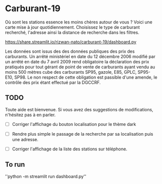 # Carburant-19

Où sont les stations essence les moins chères autour de vous ? Voici une carte mise à jour quotidiennement. Choisissez le type de carburant recherché, l'adresse ainsi la distance de recherche dans les filtres.

https://share.streamlit.io/rizwan-nato/carburant-19/dashboard.py

Les données sont issus des des données publiques des prix des carburants. Un arrêté ministériel en date du 12 décembre 2006 modifié par un arrêté en date du 7 avril 2009 rend obligatoire la déclaration des prix pratiqués pour tout gérant de point de vente de carburants ayant vendu au moins 500 mètres cube des carburants SP95, gazole, E85, GPLC, SP95-E10, SP98. Le non respect de cette obligation est passible d'une amende, le contrôle des prix étant effectué par la DGCCRF.

## TODO

Toute aide est bienvenue. Si vous avez des suggestions de modifications, n'hésitez pas à en parler.

- [ ] Corriger l'affichage du bouton localisation pour le thème dark
- [ ] Rendre plus simple le passage de la recherche par sa localisation puis une adresse.
- [ ] Corriger l'affichage de la liste des stations sur téléphone. 



## To run

''python -m streamlit run dashboard.py''
